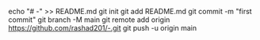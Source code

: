 echo "# -" >> README.md 
git init 
git add README.md 
git commit -m "first commit" 
git branch -M main 
git remote add origin https://github.com/rashad201/-.git
 git push -u origin main
